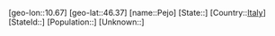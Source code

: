 ﻿---
location: [46.37,10.67]
type: City
tags:
- geo/City


SpocWebEntityId: 33282
isDeleted: false
confidential: public

---
[geo-lon::10.67]
[geo-lat::46.37]
[name::Pejo]
[State::]
[Country::[Italy](geo/Continent/Europe/Italy.md)]
[StateId::]
[Population::]
[Unknown::]

